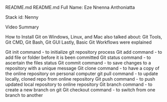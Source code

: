 README.md
README.md Full Name: Eze Nnenna Anthoniatta

Stack id: Nenny

Video Summary

How to Install Git on Windows, Linux, and Mac also talked about: Git Tools, Git CMD, Git Bash, Git GUI Lastly, Basic Git Workflows were explained

Git init command - to initialize git repository process
Git add command - to add file or folder before it is been committed
Git status command - to ascertain the files status
Git commit command - to save changes to a repository with a unique message
Git clone command - to have a copy of the online repository on personal computer
git pull command - to update locally, cloned repo from online repository
Git push command - to push updated local repository to online repository
Git branch command - to create a new branch on git
Git checkout command - to switch from one branch to another
